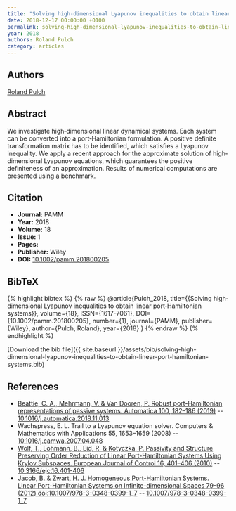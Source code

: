 ```yaml
---
title: "Solving high‐dimensional Lyapunov inequalities to obtain linear port‐Hamiltonian systems"
date: 2018-12-17 00:00:00 +0100
permalink: solving-high-dimensional-lyapunov-inequalities-to-obtain-linear-port-hamiltonian-systems
year: 2018
authors: Roland Pulch
category: articles
---
```

 
## Authors
[Roland Pulch](authors/roland-pulch)
 
## Abstract
We investigate high‐dimensional linear dynamical systems. Each system can be converted into a port‐Hamiltonian formulation. A positive definite transformation matrix has to be identified, which satisfies a Lyapunov inequality. We apply a recent approach for the approximate solution of high‐dimensional Lyapunov equations, which guarantees the positive definiteness of an approximation. Results of numerical computations are presented using a benchmark.
 
## Citation
- **Journal:** PAMM
- **Year:** 2018
- **Volume:** 18
- **Issue:** 1
- **Pages:** 
- **Publisher:** Wiley
- **DOI:** [10.1002/pamm.201800205](https://doi.org/10.1002/pamm.201800205)
 
## BibTeX
{% highlight bibtex %}
{% raw %}
@article{Pulch_2018,
  title={{Solving high‐dimensional Lyapunov inequalities to obtain linear port‐Hamiltonian systems}},
  volume={18},
  ISSN={1617-7061},
  DOI={10.1002/pamm.201800205},
  number={1},
  journal={PAMM},
  publisher={Wiley},
  author={Pulch, Roland},
  year={2018}
}
{% endraw %}
{% endhighlight %}
 
[Download the bib file]({{ site.baseurl }}/assets/bib/solving-high-dimensional-lyapunov-inequalities-to-obtain-linear-port-hamiltonian-systems.bib)
 
## References
- [Beattie, C. A., Mehrmann, V. & Van Dooren, P. Robust port-Hamiltonian representations of passive systems. Automatica 100, 182–186 (2019)](robust-port-hamiltonian-representations-of-passive-systems) -- [10.1016/j.automatica.2018.11.013](https://doi.org/10.1016/j.automatica.2018.11.013)
- Wachspress, E. L. Trail to a Lyapunov equation solver. Computers &amp; Mathematics with Applications 55, 1653–1659 (2008) -- [10.1016/j.camwa.2007.04.048](https://doi.org/10.1016/j.camwa.2007.04.048)
- [Wolf, T., Lohmann, B., Eid, R. & Kotyczka, P. Passivity and Structure Preserving Order Reduction of Linear Port-Hamiltonian Systems Using Krylov Subspaces. European Journal of Control 16, 401–406 (2010)](passivity-and-structure-preserving-order-reduction-of-linear-port-hamiltonian-systems-using-krylov-subspaces) -- [10.3166/ejc.16.401-406](https://doi.org/10.3166/ejc.16.401-406)
- [Jacob, B. & Zwart, H. J. Homogeneous Port-Hamiltonian Systems. Linear Port-Hamiltonian Systems on Infinite-dimensional Spaces 79–96 (2012) doi:10.1007/978-3-0348-0399-1_7](homogeneous-port-hamiltonian-systems) -- [10.1007/978-3-0348-0399-1_7](https://doi.org/10.1007/978-3-0348-0399-1_7)

